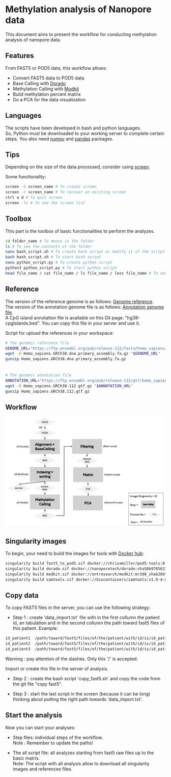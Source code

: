 # Methylation analysis of Nanopore data
This document aims to present the workflow for conducting methylation analysis of nanopore data.

## Features
From FAST5 or POD5 data, this workflow allows: 

* Convert FAST5 data to POD5 data 
* Base Calling with [Dorado](https://github.com/nanoporetech/dorado?tab=readme-ov-file#features)
* Methylation Calling with [Modkit](https://github.com/nanoporetech/modkit)
* Build methylation percent matrix
* Do a PCA for the data visualization

## Languages
The scripts have been developed in bash and python languages.  
So, Python must be downloaded to your working server to complete certain steps. You also need [numpy](https://numpy.org) and [pandas](https://numpy.org) packages.

## Tips 
Depending on the size of the data processed, consider using [screen](https://doc.ubuntu-fr.org/screen).  

Some functionality:
```bash
screen -S screen_name # To create screen 
screen -r screen_name # To recover an existing screen
ctrl a d # To quit screen 
screen -ls # To see the screen list
```

## Toolbox
This part is the toolbox of basic functionalities to perform the analyzes. 

```bash
cd folder_name # To moove in the folder 
ls # To see the contents of the folder
nano bash_script.sh # To create bash script or modify it if the script exists 
bash bash_script.sh # To start bash script
nano python_script.py # To create python script
python3 python_script.py # To start python script
head file_name / cat file_name / ls file_name / less file_name # To see the file 
```

## Reference
The version of the reference genome is as follows: [Genome reference](https://ftp.ensembl.org/pub/release-112/fasta/homo_sapiens/dna/Homo_sapiens.GRCh38.dna.alt.fa.gz).  
The version of the annotation genome file is as follows: [Annotation genome file](https://ftp.ensembl.org/pub/release-112/gtf/homo_sapiens/Homo_sapiens.GRCh38.112.gtf.gz).  
A CpG island annotation file is available on this Git page: "hg38-cpgIslands.bed". You can copy this file in your server and use it.  

Script for upload the references in your workspace: 
```bash
# The genomic reference file
GENOME_URL="https://ftp.ensembl.org/pub/release-112/fasta/homo_sapiens/dna/Homo_sapiens.GRCh38.dna.alt.fa.gz"
wget -O Homo_sapiens.GRCh38.dna.primary_assembly.fa.gz "$GENOME_URL"
gunzip Homo_sapiens.GRCh38.dna.primary_assembly.fa.gz


# The genomic annotation file
ANNOTATION_URL="https://ftp.ensembl.org/pub/release-112/gtf/homo_sapiens/Homo_sapiens.GRCh38.112.gtf.gz"
wget -O Homo_sapiens.GRCh38.112.gtf.gz "$ANNOTATION_URL"
gunzip Homo_sapiens.GRCh38.112.gtf.gz
```

## Workflow
<img src="workflow.png" alt="workflow" width="800"/>

## Singularity images 
To begin, your need to build the images for tools with [Docker hub](https://hub.docker.com):

```bash
singularity build fast5_to_pod5.sif docker://chrisamiller/pod5-tools:0.2.4 # Convert FAST5 to POD5
singularity build dorado.sif docker://nanoporetech/dorado:sha58b978562389bd0f1842601fb83cdf1eb2920218 # Dorado 
singularity build modkit.sif docker://ontresearch/modkit:mr398_shab20df82474168dd15e8ace78ff38b8bcb8b7b6fb # Modkit
singularity build samtools.sif docker://biocontainers/samtools:v1.9-4-deb_cv1 # Samtools
```
## Copy data
To copy FAST5 files in the server, you can use the following strategy: 

* Step 1 : create 'data_import.txt' file with in the first collumn the patient id, an tabulation and in the second collumn the path toward fast5 files of this patient.
Example:
```txt
id_patient1  /path/toward/fast5/files/of/the/patient/with/id/is/id_patient1
id_patient2  /path/toward/fast5/files/of/the/patient/with/id/is/id_patient2
id_patient3  /path/toward/fast5/files/of/the/patient/with/id/is/id_patient3
```
Warning : pay attention of the slashes. Only this '/' is accepted.

Import or create this file in the server of analysis.

* Step 2 : create the bash script 'copy_fast5.sh' and copy the code from the git file "copy fast5".
  
* Step 3 : start the last script in the screen (because it can be long) thinking about putting the right path towards 'data_import.txt'.

## Start the analysis
Now you can start your analyses:

* Step files: individual steps of the workflow.  
Note : Remember to update the paths!

* The all script file: all analyzes starting from fast5 raw files up to the basic matrix.  
Note: The script with all analysis allow to download all singularity images and references files.

    








